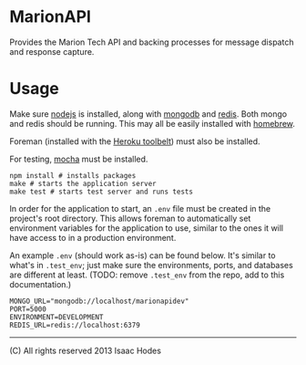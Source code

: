# MarionAPI

Provides the Marion Tech API and backing processes for message dispatch and response capture.

# Usage

Make sure [nodejs](http://nodejs.org/) is installed, along with [mongodb](http://www.mongodb.org/) and [redis](http://redis.io/). Both mongo and redis should be running. This may all be easily installed with [homebrew](http://brew.sh/).

Foreman (installed with the [Heroku toolbelt](https://toolbelt.heroku.com/)) must also be installed.

For testing, [mocha](http://mochajs.org/) must be installed.

    npm install # installs packages
    make # starts the application server
    make test # starts test server and runs tests

In order for the application to start, an `.env` file must be created in the project's root directory. This allows foreman to automatically set environment variables for the application to use, similar to the ones it will have access to in a production environment.

An example `.env` (should work as-is) can be found below. It's similar to what's in `.test_env`; just make sure the environments, ports, and databases are different at least. (TODO: remove `.test_env` from the repo, add to this documentation.)

```
MONGO_URL="mongodb://localhost/marionapidev"
PORT=5000
ENVIRONMENT=DEVELOPMENT
REDIS_URL=redis://localhost:6379
```

---

(C) All rights reserved 2013 Isaac Hodes
